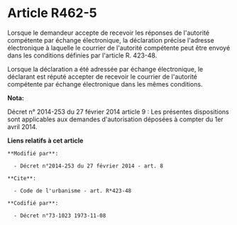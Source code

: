 # Article R462-5

Lorsque le demandeur accepte de recevoir les réponses de l'autorité compétente par échange électronique, la déclaration
précise l'adresse électronique à laquelle le courrier de l'autorité compétente peut être envoyé dans les conditions définies
par l'article R. 423-48. 

Lorsque la déclaration a été adressée par échange électronique, le déclarant est réputé accepter de recevoir le courrier de
l'autorité compétente par échange électronique dans les mêmes conditions.

**Nota:**

Décret n° 2014-253 du 27 février 2014 article 9 : Les présentes dispositions sont applicables aux demandes d'autorisation
déposées à compter du 1er avril 2014.

**Liens relatifs à cet article**

	**Modifié par**:

	  - Décret n°2014-253 du 27 février 2014 - art. 8

	**Cite**:

	  - Code de l'urbanisme - art. R*423-48

	**Codifié par**:

	  - Décret n°73-1023 1973-11-08
